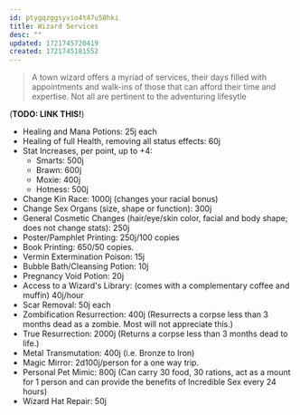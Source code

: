 ```yaml
---
id: ptygqzggsyvio4t47u50hki
title: Wizard Services
desc: ""
updated: 1721745720419
created: 1721745181552
---
```


> A town wizard offers a myriad of services, their days filled with appointments and walk-ins of those that can afford their time and expertise. Not all are pertinent to the adventuring lifesytle

(**TODO: LINK THIS!**)

- Healing and Mana Potions: 25j each
- Healing of full Health, removing all status effects: 60j
- Stat Increases, per point, up to +4:
  - Smarts: 500j
  - Brawn: 600j
  - Moxie: 400j
  - Hotness: 500j
- Change Kin Race: 1000j (changes your racial bonus)
- Change Sex Organs (size, shape or function): 300j
- General Cosmetic Changes (hair/eye/skin color, facial and body shape; does not change stats): 250j
- Poster/Pamphlet Printing: 250j/100 copies
- Book Printing: 650/50 copies.
- Vermin Extermination Poison: 15j
- Bubble Bath/Cleansing Potion: 10j
- Pregnancy Void Potion: 20j
- Access to a Wizard's Library: (comes with a complementary coffee and muffin) 40j/hour
- Scar Removal: 50j each
- Zombification Resurrection: 400j (Resurrects a corpse less than 3 months dead as a zombie. Most will not appreciate this.)
- True Resurrection: 2000j (Returns a corpse less than 3 months dead to life.)
- Metal Transmutation: 400j (i.e. Bronze to Iron)
- Magic Mirror: 2d100j/person for a one way trip.
- Personal Pet Mimic: 800j (Can carry 30 food, 30 rations, act as a mount for 1 person and can provide the benefits of Incredible Sex every 24 hours)
- Wizard Hat Repair: 50j
